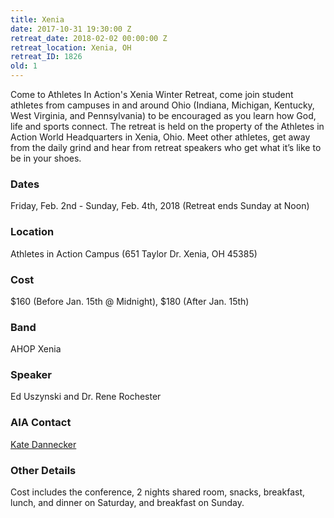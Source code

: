 ```yaml
---
title: Xenia
date: 2017-10-31 19:30:00 Z
retreat_date: 2018-02-02 00:00:00 Z
retreat_location: Xenia, OH
retreat_ID: 1826
old: 1
---
```


Come to Athletes In Action's Xenia Winter Retreat, come join student athletes from campuses in and around Ohio (Indiana, Michigan, Kentucky, West Virginia, and Pennsylvania) to be encouraged as you learn how God, life and sports connect. The retreat is held on the property of the Athletes in Action World Headquarters in Xenia, Ohio. Meet other athletes, get away from the daily grind and hear from retreat speakers who get what it’s like to be in your shoes.

### Dates  
Friday, Feb. 2nd -  Sunday, Feb. 4th, 2018 (Retreat ends Sunday at Noon)

### Location  
Athletes in Action Campus (651 Taylor Dr. Xenia, OH 45385)

### Cost  
$160 (Before Jan. 15th @ Midnight), $180 (After Jan. 15th)

### Band  
AHOP Xenia

### Speaker  
Ed Uszynski and Dr. Rene Rochester

### AIA Contact  
[Kate Dannecker](mailto:kate.dannecker@athletesinaction.org)

### Other Details  
Cost includes the conference, 2 nights shared room, snacks, breakfast, lunch, and dinner on Saturday, and breakfast on Sunday.